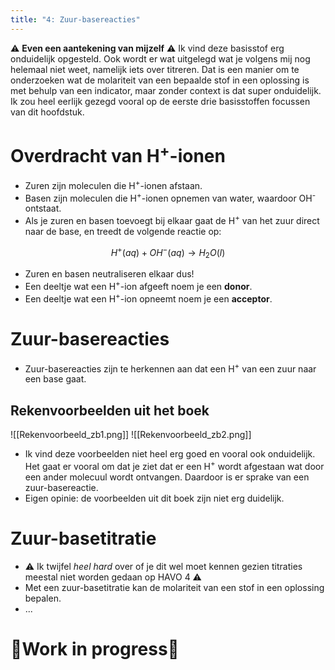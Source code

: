 ```yaml
---
title: "4: Zuur-basereacties"
---
```

⚠️ **Even een aantekening van mijzelf** ⚠️
Ik vind deze basisstof erg onduidelijk opgesteld. Ook wordt er wat uitgelegd wat je volgens mij nog helemaal niet weet, namelijk iets over titreren. Dat is een manier om te onderzoeken wat de molariteit van een bepaalde stof in een oplossing is met behulp van een indicator, maar zonder context is dat super onduidelijk. Ik zou heel eerlijk gezegd vooral op de eerste drie basisstoffen focussen van dit hoofdstuk.
# Overdracht van H<sup>+</sup>-ionen
- Zuren zijn moleculen die H<sup>+</sup>-ionen afstaan.
- Basen zijn moleculen die H<sup>+</sup>-ionen opnemen van water, waardoor OH<sup>-</sup> ontstaat.
- Als je zuren en basen toevoegt bij elkaar gaat de H<sup>+</sup> van het zuur direct naar de base, en treedt de volgende reactie op:

$$H^{+} (aq) + OH^{-} (aq) \rightarrow H_{2}O (l)$$
- Zuren en basen neutraliseren elkaar dus!
- Een deeltje wat een H<sup>+</sup>-ion afgeeft noem je een **donor**.
- Een deeltje wat een H<sup>+</sup>-ion opneemt noem je een **acceptor**.

# Zuur-basereacties
- Zuur-basereacties zijn te herkennen aan dat een H<sup>+</sup> van een zuur naar een base gaat.
## Rekenvoorbeelden uit het boek
![[Rekenvoorbeeld_zb1.png]]
![[Rekenvoorbeeld_zb2.png]]

- Ik vind deze voorbeelden niet heel erg goed en vooral ook onduidelijk. Het gaat er vooral om dat je ziet dat er een H<sup>+</sup> wordt afgestaan wat door een ander molecuul wordt ontvangen. Daardoor is er sprake van een zuur-basereactie.
- Eigen opinie: de voorbeelden uit dit boek zijn niet erg duidelijk.
# Zuur-basetitratie
- ⚠️ Ik twijfel *heel hard* over of je dit wel moet kennen gezien titraties meestal niet worden gedaan op HAVO 4 ⚠️
- Met een zuur-basetitratie kan de molariteit van een stof in een oplossing bepalen.
- ...
# 🚧Work in progress🚧